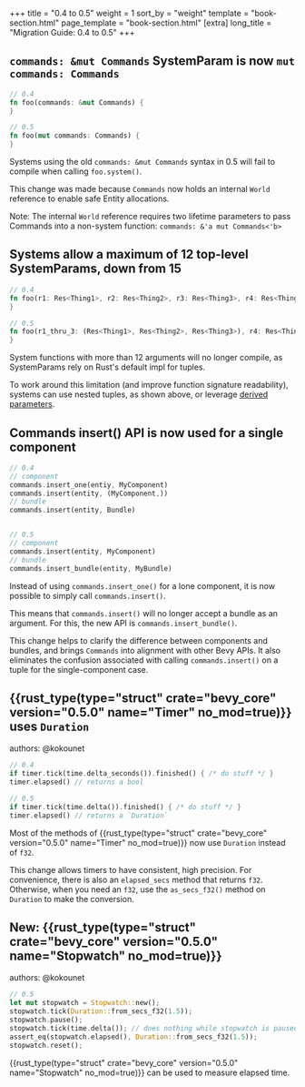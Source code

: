 +++
title = "0.4 to 0.5"
weight = 1
sort_by = "weight"
template = "book-section.html"
page_template = "book-section.html"
[extra]
long_title = "Migration Guide: 0.4 to 0.5"
+++

<!-- TODO: link to release blog post here -->

## `commands: &mut Commands` SystemParam is now `mut commands: Commands`

```rust
// 0.4
fn foo(commands: &mut Commands) {
}

// 0.5
fn foo(mut commands: Commands) {
}
```

Systems using the old `commands: &mut Commands` syntax in 0.5 will fail to compile when calling `foo.system()`.

This change was made because `Commands` now holds an internal `World` reference to enable safe Entity allocations.

Note: The internal `World` reference requires two lifetime parameters to pass Commands into a non-system function: ```commands: &'a mut Commands<'b>```

## Systems allow a maximum of 12 top-level SystemParams, down from 15

```rust
// 0.4
fn foo(r1: Res<Thing1>, r2: Res<Thing2>, r3: Res<Thing3>, r4: Res<Thing4>, ... r15: Res<Thing15>) {
}

// 0.5
fn foo(r1_thru_3: (Res<Thing1>, Res<Thing2>, Res<Thing3>), r4: Res<Thing4>, ... r15: Res<Thing15>) {
}
```

System functions with more than 12 arguments will no longer compile, as SystemParams rely on Rust's default impl for tuples.

To work around this limitation (and improve function signature readability), systems can use nested tuples, as shown above, or leverage [derived parameters](https://github.com/bevyengine/bevy/blob/main/examples/ecs/system_param.rs).

## Commands insert() API is now used for a single component

```rust
// 0.4
// component
commands.insert_one(entiy, MyComponent)
commands.insert(entity, (MyComponent,))
// bundle
commands.insert(entity, Bundle)


// 0.5
// component
commands.insert(entity, MyComponent)
// bundle
commands.insert_bundle(entity, MyBundle)
```

Instead of using `commands.insert_one()` for a lone component, it is now possible to simply call `commands.insert()`.

This means that `commands.insert()` will no longer accept a bundle as an argument. For this, the new API is `commands.insert_bundle()`.

This change helps to clarify the difference between components and bundles, and brings `Commands` into alignment with other Bevy APIs. It also eliminates the confusion associated with calling `commands.insert()` on a tuple for the single-component case.

## {{rust_type(type="struct" crate="bevy_core" version="0.5.0" name="Timer" no_mod=true)}} uses `Duration`

<div class="release-feature-authors">authors: @kokounet</div>

```rust
// 0.4
if timer.tick(time.delta_seconds()).finished() { /* do stuff */ }
timer.elapsed() // returns a bool

// 0.5
if timer.tick(time.delta()).finished() { /* do stuff */ }
timer.elapsed() // returns a `Duration`
```

Most of the methods of {{rust_type(type="struct" crate="bevy_core" version="0.5.0" name="Timer" no_mod=true)}}
now use `Duration` instead of `f32`.

This change allows timers to have consistent, high precision. For convenience, there is also an
`elapsed_secs` method that returns `f32`.  Otherwise, when you need an `f32`, use the
`as_secs_f32()` method on `Duration` to make the conversion.

## New: {{rust_type(type="struct" crate="bevy_core" version="0.5.0" name="Stopwatch" no_mod=true)}}

<div class="release-feature-authors">authors: @kokounet</div>

```rust
// 0.5
let mut stopwatch = Stopwatch::new();
stopwatch.tick(Duration::from_secs_f32(1.5));
stopwatch.pause();
stopwatch.tick(time.delta()); // does nothing while stopwatch is paused
assert_eq(stopwatch.elapsed(), Duration::from_secs_f32(1.5));
stopwatch.reset();
```

{{rust_type(type="struct" crate="bevy_core" version="0.5.0" name="Stopwatch" no_mod=true)}} can be
used to measure elapsed time.

